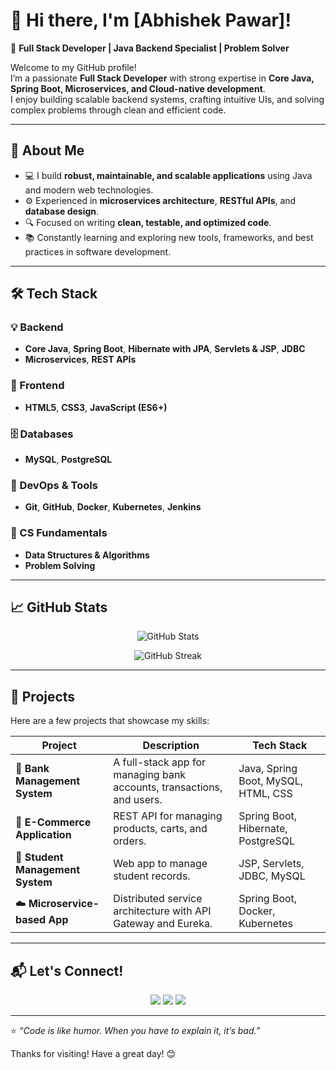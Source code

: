 # 👋 Hi there, I'm [Abhishek Pawar]!

🚀 **Full Stack Developer | Java Backend Specialist | Problem Solver**

Welcome to my GitHub profile!  
I’m a passionate **Full Stack Developer** with strong expertise in **Core Java, Spring Boot, Microservices, and Cloud-native development**.  
I enjoy building scalable backend systems, crafting intuitive UIs, and solving complex problems through clean and efficient code.

---

## 🧠 About Me

- 💻 I build **robust, maintainable, and scalable applications** using Java and modern web technologies.  
- ⚙️ Experienced in **microservices architecture**, **RESTful APIs**, and **database design**.  
- 🔍 Focused on writing **clean, testable, and optimized code**.  
- 📚 Constantly learning and exploring new tools, frameworks, and best practices in software development.  

---

## 🛠️ Tech Stack

### 💡 Backend
- **Core Java**, **Spring Boot**, **Hibernate with JPA**, **Servlets & JSP**, **JDBC**
- **Microservices**, **REST APIs**

### 🎨 Frontend
- **HTML5**, **CSS3**, **JavaScript (ES6+)**

### 🗄️ Databases
- **MySQL**, **PostgreSQL**

### 🧰 DevOps & Tools
- **Git**, **GitHub**, **Docker**, **Kubernetes**, **Jenkins**

### 🧩 CS Fundamentals
- **Data Structures & Algorithms**
- **Problem Solving**

---

## 📈 GitHub Stats

<p align="center">
  <img src="https://github-readme-stats.vercel.app/api?username=YOUR_GITHUB_USERNAME&show_icons=true&theme=tokyonight" alt="GitHub Stats" />
</p>

<p align="center">
  <img src="https://github-readme-streak-stats.herokuapp.com?user=YOUR_GITHUB_USERNAME&theme=tokyonight&hide_border=true" alt="GitHub Streak" />
</p>

---

## 🧩 Projects

Here are a few projects that showcase my skills:

| Project | Description | Tech Stack |
|----------|--------------|------------|
| 🏦 **Bank Management System** | A full-stack app for managing bank accounts, transactions, and users. | Java, Spring Boot, MySQL, HTML, CSS |
| 🛒 **E-Commerce Application** | REST API for managing products, carts, and orders. | Spring Boot, Hibernate, PostgreSQL |
| 📘 **Student Management System** | Web app to manage student records. | JSP, Servlets, JDBC, MySQL |
| ☁️ **Microservice-based App** | Distributed service architecture with API Gateway and Eureka. | Spring Boot, Docker, Kubernetes |

---

## 📬 Let's Connect!

<p align="center">
  <a href="mailto:ap7218362896@gmail.com"><img src="https://img.shields.io/badge/Email-D14836?style=for-the-badge&logo=gmail&logoColor=white"/></a>
  <a href="https://www.linkedin.com/feed/"><img src="https://img.shields.io/badge/LinkedIn-0077B5?style=for-the-badge&logo=linkedin&logoColor=white"/></a>
  <a href="https://github.com/YOUR_GITHUB_USERNAME"><img src="https://img.shields.io/badge/GitHub-100000?style=for-the-badge&logo=github&logoColor=white"/></a>
</p>

---

⭐️ *“Code is like humor. When you have to explain it, it’s bad.”*  

Thanks for visiting! Have a great day! 😊
